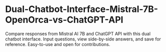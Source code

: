 # Dual-Chatbot-Interface-Mistral-7B-OpenOrca-vs-ChatGPT-API
Compare responses from Mistral AI 7B and ChatGPT API with this dual chatbot interface. Input questions, view side-by-side answers, and save for reference. Easy-to-use and open for contributions.
